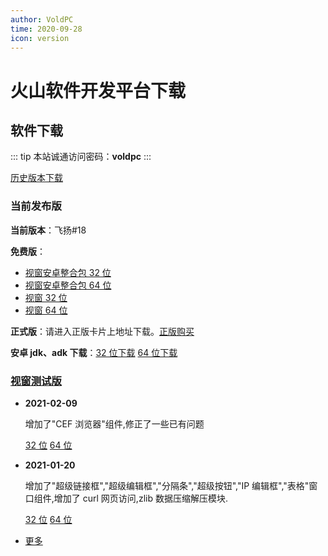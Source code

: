 ```yaml
---
author: VoldPC
time: 2020-09-28
icon: version
---
```


# 火山软件开发平台下载

## 软件下载

::: tip
本站诚通访问密码：**voldpc**
:::

[历史版本下载](http://voldpc-file.coolbian.com/d/17391172-42457266-f5b6b4)

### 当前发布版

**当前版本**：飞扬#18

**免费版**：

- [视窗安卓整合包 32 位](http://voldpc-file.coolbian.com/f/17391172-481884931-c6544f)
- [视窗安卓整合包 64 位](http://voldpc-file.coolbian.com/f/17391172-481884897-2a9dd0)
- [视窗 32 位](http://voldpc-file.coolbian.com/f/17391172-481884306-2e1ffb)
- [视窗 64 位](http://voldpc-file.coolbian.com/f/17391172-481884273-969c2e)

**正式版**：请进入正版卡片上地址下载。[正版购买](https://shteach.taobao.com/)

**安卓 jdk、adk 下载**：[32 位下载](http://voldpc-file.coolbian.com/f/17391172-481889507-fe62b5) [64 位下载](http://voldpc-file.coolbian.com/f/17391172-481886938-7afb07)

### [视窗测试版](http://bbs.voldp.com/forum.php?mod=viewthread&tid=7050)

- **2021-02-09**

  增加了"CEF 浏览器"组件,修正了一些已有问题

  [32 位](http://voldpc-file.coolbian.com/f/17391172-482187160-275a0e) [64 位](http://voldpc-file.coolbian.com/f/17391172-482186976-a94fb2)

- **2021-01-20**

  增加了"超级链接框","超级编辑框","分隔条","超级按钮","IP 编辑框","表格"窗口组件,增加了 curl 网页访问,zlib 数据压缩解压模块.

  [32 位](http://voldpc-file.coolbian.com/f/17391172-481884255-cc1d1e) [64 位](http://voldpc-file.coolbian.com/f/17391172-481884316-c9cffa)

- [更多](http://voldpc-file.coolbian.com/d/17391172-40924959-cb7985)

